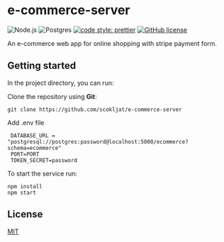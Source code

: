 # e-commerce-server

![Node.js](https://img.shields.io/badge/Node.js-339933?style=for-the-badge&logo=nodedotjs&logoColor=white)
![Postgres](https://img.shields.io/badge/postgres-%23316192.svg?style=for-the-badge&logo=postgresql&logoColor=white)
[![code style: prettier](https://img.shields.io/badge/code_style-prettier-ff69b4.svg?style=flat-square)](https://github.com/prettier/prettier)
[![GitHub license](https://img.shields.io/badge/license-MIT-blue.svg)](https://github.com/scokljat/e-commerce-server/blob/main/LICENSE)

An e-commerce web app for online shopping with stripe payment form.

## Getting started

In the project directory, you can run:

Clone the repository using **Git**:

```
git clone https://github.com/scokljat/e-commerce-server
```

Add .env file

```
 DATABASE_URL = "postgresql://postgres:password@localhost:5000/ecommerce?schema=ecommerce"
 PORT=PORT
 TOKEN_SECRET=password
```

To start the service run:

```
npm install
npm start
```

## License

[MIT](https://github.com/scokljat/e-commerce-server/blob/main/LICENSE)
